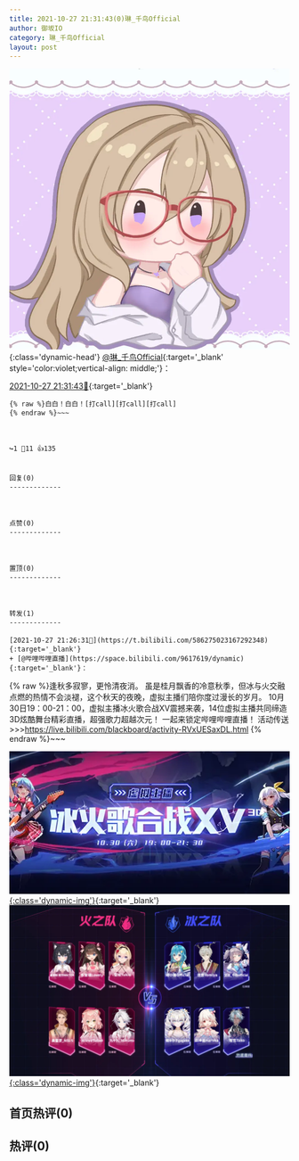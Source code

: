 ```yaml
---
title: 2021-10-27 21:31:43(0)琳_千鸟Official
author: 御坂IO
category: 琳_千鸟Official
layout: post
---
```


![img](/images/c0a88f85ebd0d056f37b114e0748e69556c8b488.jpg){:class='dynamic-head'}
[@琳_千鸟Official](https://space.bilibili.com/1620923329/dynamic){:target='_blank' style='color:violet;vertical-align: middle;'}：

[2021-10-27 21:31:43🔗](https://t.bilibili.com/586276363189761084){:target='_blank'}

~~~
{% raw %}白白！白白！[打call][打call][打call]
{% endraw %}~~~



↪️1 💬11 👍135


回复(0)
-------------



点赞(0)
-------------



置顶(0)
-------------



转发(1)
-------------

[2021-10-27 21:26:31🔗](https://t.bilibili.com/586275023167292348){:target='_blank'}
+ [@哔哩哔哩直播](https://space.bilibili.com/9617619/dynamic){:target='_blank'}：
~~~
{% raw %}逢秋多寂寥，更怜清夜消。
虽是桂月飘香的冷意秋季，但冰与火交融点燃的热情不会淡褪，这个秋天的夜晚，虚拟主播们陪你度过漫长的岁月。
10月30日19：00-21：00，虚拟主播冰火歌合战XV震撼来袭，14位虚拟主播共同缔造3D炫酷舞台精彩直播，超强歌力超越次元！
一起来锁定哔哩哔哩直播！
活动传送>>>https://live.bilibili.com/blackboard/activity-RVxUESaxDL.html
{% endraw %}~~~


[![img](/images/d51b108ae6048d53f5f3529b1f65adabd2bd46c1.jpg){:class='dynamic-img'}](/images/d51b108ae6048d53f5f3529b1f65adabd2bd46c1.jpg){:target='_blank'}
[![img](/images/33d31f9ba0abe42938e3d01b40bfaa4fdedd54bd.png){:class='dynamic-img'}](/images/33d31f9ba0abe42938e3d01b40bfaa4fdedd54bd.png){:target='_blank'}




首页热评(0)
-------------



热评(0)
-------------



